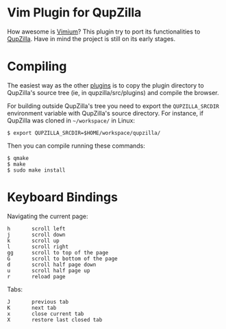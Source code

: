 # Vim Plugin for QupZilla
How awesome is [Vimium](https://github.com/philc/vimium)? This plugin try to port its functionalities to [QupZilla](https://github.com/QupZilla/qupzilla). Have in mind the project is still on its early stages. 

# Compiling

The easiest way as the other [plugins](https://github.com/QupZilla/qupzilla-plugins) is to copy the plugin directory to QupZilla's source tree (ie, in qupzilla/src/plugins) and compile the browser.

For building outside QupZilla's tree you need to export the `QUPZILLA_SRCDIR` environment variable with QupZilla's source directory. For instance, if QupZilla was cloned in `~/workspace/` in Linux:

    $ export QUPZILLA_SRCDIR=$HOME/workspace/qupzilla/

Then you can compile running these commands:

    $ qmake
    $ make
    $ sudo make install

# Keyboard Bindings

Navigating the current page:

    h       scroll left
    j       scroll down
    k       scroll up
    l       scroll right
    gg      scroll to top of the page
    G       scroll to bottom of the page
    d       scroll half page down
    u       scroll half page up
    r       reload page
    
Tabs:

    J       previous tab
    K       next tab
    x       close current tab
    X       restore last closed tab

